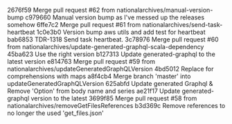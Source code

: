2676f59 Merge pull request #62 from nationalarchives/manual-version-bump
c979660 Manual version bump as I've messed up the releases somehow
6ffe7c2 Merge pull request #61 from nationalarchives/send-task-heartbeat
1c0e3b0 Version bump aws utils and add test for heartbeat
bab6853 TDR-1318 Send task heartbeat.
3c78976 Merge pull request #60 from nationalarchives/update-generated-graphql-scala-dependency
45ba623 Use the right version
b127313 Update generated-graphql to the latest version
e814763 Merge pull request #59 from nationalarchives/updateGeneratedGraphQLVersion
4bd5012 Replace for comprehensions with maps
a8f4cb4 Merge branch 'master' into updateGeneratedGraphQLVersion
625abfd Update generated Graphql & Remove 'Option' from body name and series
ae21f17 Update generated-graphql version to the latest
3699f85 Merge pull request #58 from nationalarchives/removeGetFilesReferences
b3d369c Remove references to no longer the used 'get_files.json'
